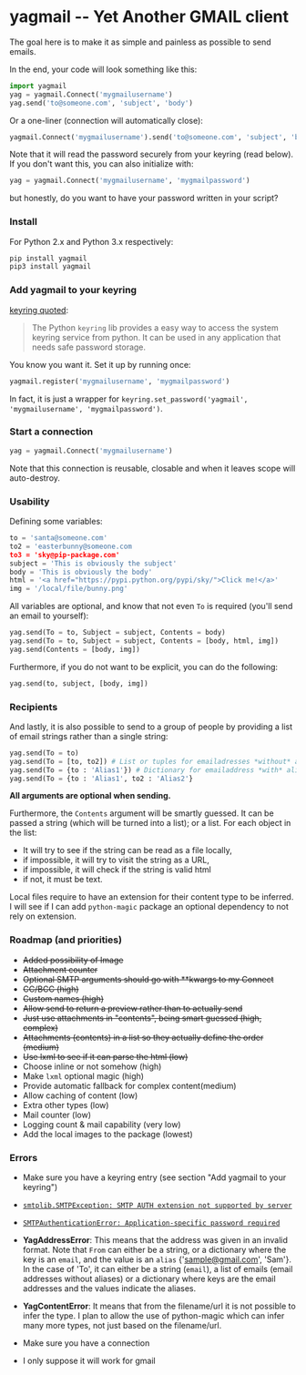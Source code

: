 # yagmail -- Yet Another GMAIL client

The goal here is to make it as simple and painless as possible to send emails.

In the end, your code will look something like this:

```python
import yagmail
yag = yagmail.Connect('mygmailusername')
yag.send('to@someone.com', 'subject', 'body')
```

Or a one-liner (connection will automatically close):
```python
yagmail.Connect('mygmailusername').send('to@someone.com', 'subject', 'body')
```

Note that it will read the password securely from your keyring (read below). If you don't want this, you can also initialize with:

```python
yag = yagmail.Connect('mygmailusername', 'mygmailpassword')
```

but honestly, do you want to have your password written in your script?

### Install

For Python 2.x and Python 3.x respectively:

```python
pip install yagmail
pip3 install yagmail
```

### Add yagmail to your keyring

[keyring quoted](https://pypi.python.org/pypi/keyring#what-is-python-keyring-lib):
> The Python `keyring` lib provides a easy way to access the system keyring service from python. It can be used in any application that needs safe password storage. 

You know you want it. Set it up by running once:

```python
yagmail.register('mygmailusername', 'mygmailpassword')
```

In fact, it is just a wrapper for `keyring.set_password('yagmail', 'mygmailusername', 'mygmailpassword')`.

### Start a connection

```python
yag = yagmail.Connect('mygmailusername')
```

Note that this connection is reusable, closable and when it leaves scope will auto-destroy.

### Usability 

Defining some variables:

```python
to = 'santa@someone.com'
to2 = 'easterbunny@someone.com
to3 = 'sky@pip-package.com'
subject = 'This is obviously the subject'
body = 'This is obviously the body'
html = '<a href="https://pypi.python.org/pypi/sky/">Click me!</a>'
img = '/local/file/bunny.png'
```

All variables are optional, and know that not even `To` is required (you'll send an email to yourself):

```python
yag.send(To = to, Subject = subject, Contents = body)
yag.send(To = to, Subject = subject, Contents = [body, html, img])
yag.send(Contents = [body, img])
```

Furthermore, if you do not want to be explicit, you can do the following:

```python
yag.send(to, subject, [body, img])
```

### Recipients

And lastly, it is also possible to send to a group of people by providing a list of email strings rather than a single string:

```python
yag.send(To = to) 
yag.send(To = [to, to2]) # List or tuples for emailadresses *without* aliases
yag.send(To = {to : 'Alias1'}) # Dictionary for emailaddress *with* aliases
yag.send(To = {to : 'Alias1', to2 : 'Alias2'}
```

**All arguments are optional when sending.**

Furthermore, the `Contents` argument will be smartly guessed. It can be passed a string (which will be turned into a list); or a list. For each object in the list:

- It will try to see if the string can be read as a file locally,
- if impossible, it will try to visit the string as a URL,
- if impossible, it will check if the string is valid html
- if not, it must be text.

Local files require to have an extension for their content type to be inferred. I will see if I can add `python-magic` package an optional dependency to not rely on extension.

### Roadmap (and priorities)

- ~~Added possibility of Image~~
- ~~Attachment counter~~
- ~~Optional SMTP arguments should go with \**kwargs to my Connect~~
- ~~CC/BCC (high)~~
- ~~Custom names (high)~~
- ~~Allow send to return a preview rather than to actually send~~
- ~~Just use attachments in "contents", being smart guessed (high, complex)~~
- ~~Attachments (contents) in a list so they actually define the order (medium)~~
- ~~Use lxml to see if it can parse the html (low)~~
- Choose inline or not somehow (high)
- Make `lxml` optional magic (high)
- Provide automatic fallback for complex content(medium)
- Allow caching of content (low)
- Extra other types (low)
- Mail counter (low)
- Logging count & mail capability (very low)
- Add the local images to the package (lowest)

### Errors

- Make sure you have a keyring entry (see section "Add yagmail to your keyring")

- [`smtplib.SMTPException: SMTP AUTH extension not supported by server`](http://stackoverflow.com/questions/10147455/trying-to-send-email-gmail-as-mail-provider-using-python)

- [`SMTPAuthenticationError: Application-specific password required`](https://support.google.com/accounts/answer/185833)

- **YagAddressError**: This means that the address was given in an invalid format. Note that `From` can either be a string, or a dictionary where the key is an `email`, and the value is an `alias` {'sample@gmail.com', 'Sam'}. In the case of 'To', it can either be a string (`email`), a list of emails (email addresses without aliases) or a dictionary where keys are the email addresses and the values indicate the aliases.

- **YagContentError**: It means that from the filename/url it is not possible to infer the type. I plan to allow the use of python-magic which can infer many more types, not just based on the filename/url.   

- Make sure you have a connection

- I only suppose it will work for gmail
